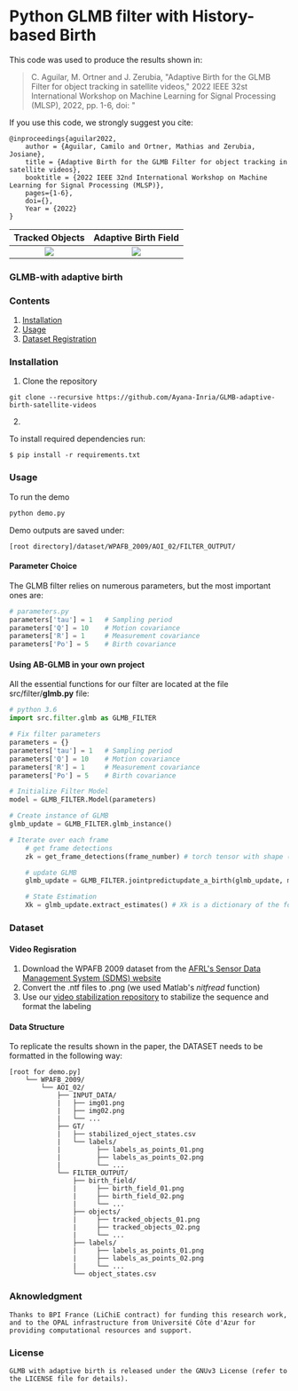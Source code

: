 # Python GLMB filter with History-based Birth

This code was used to produce the results shown in:

> C. Aguilar, M. Ortner and J. Zerubia, "Adaptive Birth for the GLMB Filter for object tracking in satellite videos," 2022 IEEE 32st International Workshop on Machine Learning for Signal Processing (MLSP), 2022, pp. 1-6, doi: "

If you use this code, we strongly suggest you cite:

    @inproceedings{aguilar2022,
        author = {Aguilar, Camilo and Ortner, Mathias and Zerubia, Josiane},
        title = {Adaptive Birth for the GLMB Filter for object tracking in satellite videos},
        booktitle = {2022 IEEE 32nd International Workshop on Machine Learning for Signal Processing (MLSP)},
        pages={1-6},
        doi={},
        Year = {2022}
    }

|Tracked Objects | Adaptive Birth Field |
|:--:| :--:|
| <img src="images/adaptive_birth.gif"> | <img src="images/birth_field.gif"> |

### GLMB-with adaptive birth

### Contents
1. [Installation](#installation-sufficient-for-the-demo)
2. [Usage](#usage)
3. [Dataset Registration](#dataset)


### Installation

1. Clone the repository
  ```Shell
  git clone --recursive https://github.com/Ayana-Inria/GLMB-adaptive-birth-satellite-videos
  ```

2.
To install required dependencies run:
```Shell
$ pip install -r requirements.txt
```



### Usage

To run the demo
```Bash
python demo.py
```

Demo outputs are saved under:

```
[root directory]/dataset/WPAFB_2009/AOI_02/FILTER_OUTPUT/
```


#### Parameter Choice

The GLMB filter relies on numerous parameters, but the most important ones are:

```python
# parameters.py
parameters['tau'] = 1   # Sampling period
parameters['Q'] = 10    # Motion covariance  
parameters['R'] = 1     # Measurement covariance
parameters['Po'] = 5    # Birth covariance
```


#### Using AB-GLMB in your own project

All the essential functions for our filter are located at the file src/filter/**glmb.py** file:

```python
# python 3.6
import src.filter.glmb as GLMB_FILTER

# Fix filter parameters
parameters = {}
parameters['tau'] = 1   # Sampling period
parameters['Q'] = 10    # Motion covariance  
parameters['R'] = 1     # Measurement covariance
parameters['Po'] = 5    # Birth covariance

# Initialize Filter Model
model = GLMB_FILTER.Model(parameters)

# Create instance of GLMB
glmb_update = GLMB_FILTER.glmb_instance()

# Iterate over each frame
    # get frame detections
    zk = get_frame_detections(frame_number) # torch tensor with shape (n_objects_at_frame_k, n_dims). n_dims=4: [px, py, w, h]

    # update GLMB
    glmb_update = GLMB_FILTER.jointpredictupdate_a_birth(glmb_update, model,  zk, birth_field, frame_number)

    # State Estimation
    Xk = glmb_update.extract_estimates() # Xk is a dictionary of the form Xk[obj_label] = [px, py, vx, vy, w, h]


```

### Dataset
#### Video Regisration
1. Download the WPAFB 2009 dataset from the [AFRL's Sensor Data Management System (SDMS) website](https://www.sdms.afrl.af.mil/index.php?collection=wpafb2009)
2. Convert the .ntf files to .png (we used Matlab's _nitfread_ function)
3. Use our [video stabilization repository](https://github.com/Ayana-Inria/satellite-video-stabilization) to stabilize the sequence and format the labeling


#### Data Structure
To replicate the results shown in the paper, the DATASET needs to be formatted in the following way:
```
[root for demo.py]
    └── WPAFB_2009/
        └── AOI_02/
            ├── INPUT_DATA/
            |   ├── img01.png
            |   ├── img02.png
            |   └── ...
            ├── GT/
            |   ├── stabilized_oject_states.csv
            |   └── labels/
            |         ├── labels_as_points_01.png
            |         ├── labels_as_points_02.png
            |         └── ...
            └── FILTER_OUTPUT/
                ├── birth_field/
                |     ├── birth_field_01.png
                |     ├── birth_field_02.png
                |     └── ...
                ├── objects/
                |     ├── tracked_objects_01.png
                |     ├── tracked_objects_02.png
                |     └── ...
                ├── labels/
                |     ├── labels_as_points_01.png
                |     ├── labels_as_points_02.png
                |     └── ...
                └── object_states.csv
```

### Aknowledgment
    Thanks to BPI France (LiChiE contract) for funding this research work, and to the OPAL infrastructure from Université Côte d'Azur for providing computational resources and support.

### License
    GLMB with adaptive birth is released under the GNUv3 License (refer to the LICENSE file for details).
